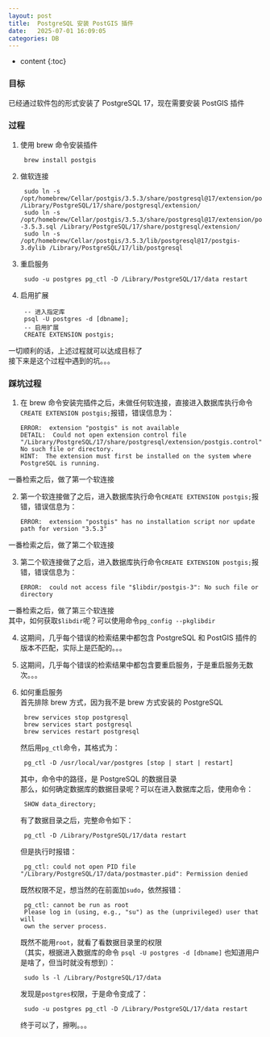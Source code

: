 ```yaml
---
layout: post
title:  PostgreSQL 安装 PostGIS 插件
date:   2025-07-01 16:09:05
categories: DB
---
```


* content
{:toc}

### 目标

已经通过软件包的形式安装了 PostgreSQL 17，现在需要安装 PostGIS 插件

### 过程

1. 使用 brew 命令安装插件

		brew install postgis

2. 做软连接
	
		sudo ln -s /opt/homebrew/Cellar/postgis/3.5.3/share/postgresql@17/extension/postgis.control /Library/PostgreSQL/17/share/postgresql/extension/
		sudo ln -s /opt/homebrew/Cellar/postgis/3.5.3/share/postgresql@17/extension/postgis--3.5.3.sql /Library/PostgreSQL/17/share/postgresql/extension/
		sudo ln -s /opt/homebrew/Cellar/postgis/3.5.3/lib/postgresql@17/postgis-3.dylib /Library/PostgreSQL/17/lib/postgresql
	
3. 重启服务

		sudo -u postgres pg_ctl -D /Library/PostgreSQL/17/data restart
		
4. 启用扩展

		-- 进入指定库
		psql -U postgres -d [dbname];
		-- 启用扩展
		CREATE EXTENSION postgis;

一切顺利的话，上述过程就可以达成目标了  
接下来是这个过程中遇到的坑。。。
		
### 踩坑过程

1. 在 brew 命令安装完插件之后，未做任何软连接，直接进入数据库执行命令```CREATE EXTENSION postgis;```报错，错误信息为：

	```
	ERROR:  extension "postgis" is not available
	DETAIL:  Could not open extension control file "/Library/PostgreSQL/17/share/postgresql/extension/postgis.control": No such file or directory.
	HINT:  The extension must first be installed on the system where PostgreSQL is running.
	```
一番检索之后，做了第一个软连接

2. 第一个软连接做了之后，进入数据库执行命令```CREATE EXTENSION postgis;```报错，错误信息为：

	```
	ERROR:  extension "postgis" has no installation script nor update path for version "3.5.3"
	```
一番检索之后，做了第二个软连接

3. 第二个软连接做了之后，进入数据库执行命令```CREATE EXTENSION postgis;```报错，错误信息为：

	```
	ERROR:  could not access file "$libdir/postgis-3": No such file or directory
	```
一番检索之后，做了第三个软连接  
其中，如何获取```$libdir```呢？可以使用命令```pg_config --pkglibdir```

4. 这期间，几乎每个错误的检索结果中都包含 PostgreSQL 和 PostGIS 插件的版本不匹配，实际上是匹配的。。。
5. 这期间，几乎每个错误的检索结果中都包含要重启服务，于是重启服务无数次。。。  
6. 如何重启服务  
	首先排除 brew 方式，因为我不是 brew 方式安装的 PostgreSQL

		brew services stop postgresql
		brew services start postgresql
		brew services restart postgresql 
		
	然后用```pg_ctl```命令，其格式为：

		pg_ctl -D /usr/local/var/postgres [stop | start | restart]
		
	其中，命令中的路径，是 PostgreSQL 的数据目录  
	那么，如何确定数据库的数据目录呢？可以在进入数据库之后，使用命令：

		SHOW data_directory;
		
	有了数据目录之后，完整命令如下：

		pg_ctl -D /Library/PostgreSQL/17/data restart
		
	但是执行时报错：

		pg_ctl: could not open PID file "/Library/PostgreSQL/17/data/postmaster.pid": Permission denied
		
	既然权限不足，想当然的在前面加```sudo```，依然报错：
		
		pg_ctl: cannot be run as root
		Please log in (using, e.g., "su") as the (unprivileged) user that will
		own the server process.
		
	既然不能用```root```，就看了看数据目录里的权限  
	（其实，根据进入数据库的命令 ```psql -U postgres -d [dbname]``` 也知道用户是啥了，但当时就没有想到）：

		sudo ls -l /Library/PostgreSQL/17/data
		
	发现是```postgres```权限，于是命令变成了：

		sudo -u postgres pg_ctl -D /Library/PostgreSQL/17/data restart
		
	终于可以了，擦咧。。。







